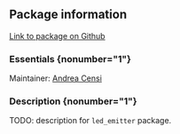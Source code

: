 <div id='led_emitter-autogenerated' markdown='1'>


<!-- do not edit this file, autogenerated -->

## Package information 

[Link to package on Github](github:org=duckietown,repo=Software,path=40-coordination/led_emitter,branch=master18)

### Essentials {nonumber="1"}

Maintainer: [Andrea Censi](mailto:acensi@idsc.mavt.ethz.ch)

### Description {nonumber="1"}

TODO: description for `led_emitter` package.



</div>

